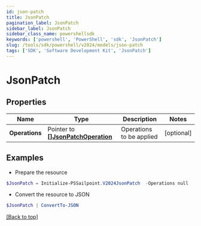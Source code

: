 ```yaml
---
id: json-patch
title: JsonPatch
pagination_label: JsonPatch
sidebar_label: JsonPatch
sidebar_class_name: powershellsdk
keywords: ['powershell', 'PowerShell', 'sdk', 'JsonPatch'] 
slug: /tools/sdk/powershell/v2024/models/json-patch
tags: ['SDK', 'Software Development Kit', 'JsonPatch']
---
```



# JsonPatch

## Properties

Name | Type | Description | Notes
------------ | ------------- | ------------- | -------------
**Operations** |  Pointer to [**[]JsonPatchOperation**](json-patch-operation) | Operations to be applied | [optional] 

## Examples

- Prepare the resource
```powershell
$JsonPatch = Initialize-PSSailpoint.V2024JsonPatch  -Operations null
```

- Convert the resource to JSON
```powershell
$JsonPatch | ConvertTo-JSON
```


[[Back to top]](#) 

